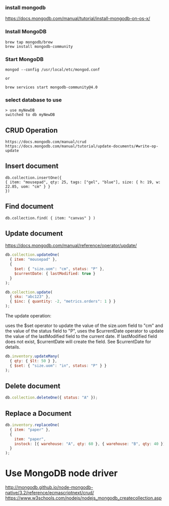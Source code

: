 ### install mongodb

https://docs.mongodb.com/manual/tutorial/install-mongodb-on-os-x/

### Install MongoDB

    brew tap mongodb/brew
    brew install mongodb-community

### Start MongoDB

    mongod --config /usr/local/etc/mongod.conf

    or

    brew services start mongodb-community@4.0

### select database to use

    > use myNewDB
    switched to db myNewDB

## CRUD Operation

    https://docs.mongodb.com/manual/crud
    https://docs.mongodb.com/manual/tutorial/update-documents/#write-op-update

## Insert document

    db.collection.insertOne({
    { item: "mousepad", qty: 25, tags: ["gel", "blue"], size: { h: 19, w: 22.85, uom: "cm" } }
    })

## Find document

    db.collection.find( { item: "canvas" } )

## Update document

https://docs.mongodb.com/manual/reference/operator/update/

```js
db.collection.updateOne(
  { item: "mousepad" },
  {
    $set: { "size.uom": "cm", status: "P" },
    $currentDate: { lastModified: true }
  }
);

db.collection.update(
  { sku: "abc123" },
  { $inc: { quantity: -2, "metrics.orders": 1 } }
);
```

The update operation:

uses the $set operator to update the value of the size.uom field to "cm" and the value of the status field to "P",
uses the $currentDate operator to update the value of the lastModified field to the current date. If lastModified field does not exist, $currentDate will create the field. See $currentDate for details.

```js
db.inventory.updateMany(
  { qty: { $lt: 50 } },
  { $set: { "size.uom": "in", status: "P" } }
);
```

## Delete document

```js
db.collection.deleteOne({ status: "A" });
```

## Replace a Document

```js
db.inventory.replaceOne(
  { item: "paper" },
  {
    item: "paper",
    instock: [{ warehouse: "A", qty: 60 }, { warehouse: "B", qty: 40 }]
  }
);
```

# Use MongoDB node driver

http://mongodb.github.io/node-mongodb-native/3.2/reference/ecmascriptnext/crud/
https://www.w3schools.com/nodejs/nodejs_mongodb_createcollection.asp

